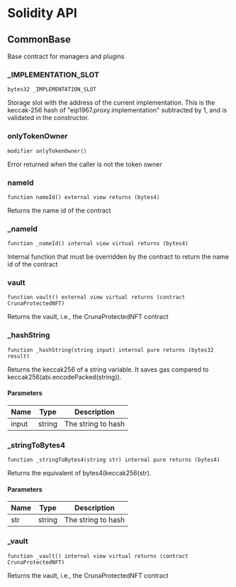 # Solidity API

## CommonBase

Base contract for managers and plugins

### _IMPLEMENTATION_SLOT

```solidity
bytes32 _IMPLEMENTATION_SLOT
```

Storage slot with the address of the current implementation.
This is the keccak-256 hash of "eip1967.proxy.implementation" subtracted by 1, and is
validated in the constructor.

### onlyTokenOwner

```solidity
modifier onlyTokenOwner()
```

Error returned when the caller is not the token owner

### nameId

```solidity
function nameId() external view returns (bytes4)
```

Returns the name id of the contract

### _nameId

```solidity
function _nameId() internal view virtual returns (bytes4)
```

Internal function that must be overridden by the contract to
return the name id of the contract

### vault

```solidity
function vault() external view virtual returns (contract CrunaProtectedNFT)
```

Returns the vault, i.e., the CrunaProtectedNFT contract

### _hashString

```solidity
function _hashString(string input) internal pure returns (bytes32 result)
```

Returns the keccak256 of a string variable.
It saves gas compared to keccak256(abi.encodePacked(string)).

#### Parameters

| Name | Type | Description |
| ---- | ---- | ----------- |
| input | string | The string to hash |

### _stringToBytes4

```solidity
function _stringToBytes4(string str) internal pure returns (bytes4)
```

Returns the equivalent of bytes4(keccak256(str).

#### Parameters

| Name | Type | Description |
| ---- | ---- | ----------- |
| str | string | The string to hash |

### _vault

```solidity
function _vault() internal view virtual returns (contract CrunaProtectedNFT)
```

Returns the vault, i.e., the CrunaProtectedNFT contract

